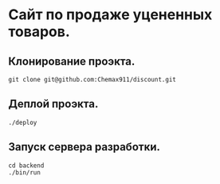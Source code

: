 # Сайт по продаже уцененных товаров.

## Клонирование проэкта.

    git clone git@github.com:Chemax911/discount.git

## Деплой проэкта.

    ./deploy

## Запуск сервера разработки.

    cd backend
    ./bin/run